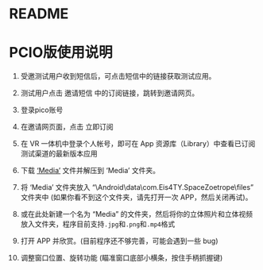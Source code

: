 # README

# PCIO版使用说明

1. 受邀测试用户收到短信后，可点击短信中的链接获取测试应用。

2. 测试用户点击 邀请短信 中的订阅链接，跳转到邀请网页。

3. 登录pico账号 

4. 在邀请网页面，点击 立即订阅 

5. 在 VR 一体机中登录个人帐号，即可在 App 资源库（Library）中查看已订阅测试渠道的最新版本应用

6. 下载 [‘Media’](https://github.com/Eis4TY/XR-Stereoscopic-Viewer/releases/tag/MediaFile) 文件并解压到 ‘Media’ 文件夹。

7. 将 ‘Media’ 文件夹放入 “\Android\data\com.Eis4TY.SpaceZoetrope\files” 文件夹中 (如果你看不到这个文件夹，请先打开一次 APP，然后关闭再试)。

8. 或在此处新建一个名为 “Media” 的文件夹，然后将你的立体照片和立体视频放入文件夹，程序目前支持`.jpg`和`.png`和`.mp4`格式

9. 打开 APP 并欣赏。(目前程序还不够完善，可能会遇到一些 bug)

10. 调整窗口位置、旋转功能 (瞄准窗口底部小横条，按住手柄抓握键)
